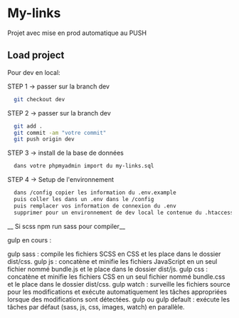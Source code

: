
# My-links

Projet avec mise en prod automatique au PUSH


## Load project

Pour dev en local:

STEP 1 -> passer sur la branch dev
```bash
  git checkout dev
```

STEP 2 -> passer sur la branch dev

```bash
  git add .
  git commit -am "votre commit"
  git push origin dev
```

STEP 3 -> install de la base de données

```bash
  dans votre phpmyadmin import du my-links.sql
```

STEP 4 -> Setup de l'environnement

```bash
  dans /config copier les information du .env.example
  puis coller les dans un .env dans le /config 
  puis remplacer vos information de connexion du .env
  supprimer pour un environnement de dev local le contenue du .htaccess et le remettre avant le push (le contenue est dans le .htaccess.exemple)
```



__ Si scss npm run sass pour compiler__

gulp en cours :

gulp sass : compile les fichiers SCSS en CSS et les place dans le dossier dist/css.
gulp js : concatène et minifie les fichiers JavaScript en un seul fichier nommé bundle.js et le place dans le dossier dist/js.
gulp css : concatène et minifie les fichiers CSS en un seul fichier nommé bundle.css et le place dans le dossier dist/css.
gulp watch : surveille les fichiers source pour les modifications et exécute automatiquement les tâches appropriées lorsque des modifications sont détectées.
gulp ou gulp default : exécute les tâches par défaut (sass, js, css, images, watch) en parallèle.
